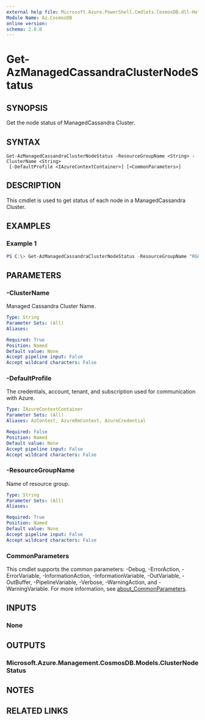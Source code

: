 ```yaml
---
external help file: Microsoft.Azure.PowerShell.Cmdlets.CosmosDB.dll-Help.xml
Module Name: Az.CosmosDB
online version:
schema: 2.0.0
---
```


# Get-AzManagedCassandraClusterNodeStatus

## SYNOPSIS
Get the node status of ManagedCassandra Cluster.

## SYNTAX

```
Get-AzManagedCassandraClusterNodeStatus -ResourceGroupName <String> -ClusterName <String>
 [-DefaultProfile <IAzureContextContainer>] [<CommonParameters>]
```

## DESCRIPTION
This cmdlet is used to get status of each node in a ManagedCassandra Cluster.

## EXAMPLES

### Example 1
```powershell
PS C:\> Get-AzManagedCassandraClusterNodeStatus -ResourceGroupName "RG01" -ClusterName "Cluster01"
```


## PARAMETERS

### -ClusterName
Managed Cassandra Cluster Name.

```yaml
Type: String
Parameter Sets: (All)
Aliases:

Required: True
Position: Named
Default value: None
Accept pipeline input: False
Accept wildcard characters: False
```

### -DefaultProfile
The credentials, account, tenant, and subscription used for communication with Azure.

```yaml
Type: IAzureContextContainer
Parameter Sets: (All)
Aliases: AzContext, AzureRmContext, AzureCredential

Required: False
Position: Named
Default value: None
Accept pipeline input: False
Accept wildcard characters: False
```

### -ResourceGroupName
Name of resource group.

```yaml
Type: String
Parameter Sets: (All)
Aliases:

Required: True
Position: Named
Default value: None
Accept pipeline input: False
Accept wildcard characters: False
```

### CommonParameters
This cmdlet supports the common parameters: -Debug, -ErrorAction, -ErrorVariable, -InformationAction, -InformationVariable, -OutVariable, -OutBuffer, -PipelineVariable, -Verbose, -WarningAction, and -WarningVariable. For more information, see [about_CommonParameters](http://go.microsoft.com/fwlink/?LinkID=113216).

## INPUTS

### None

## OUTPUTS

### Microsoft.Azure.Management.CosmosDB.Models.ClusterNodeStatus

## NOTES

## RELATED LINKS

